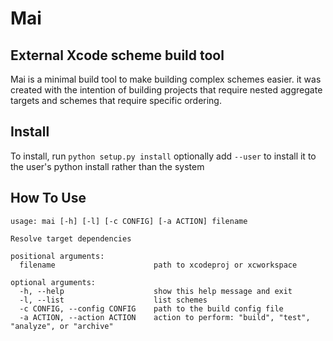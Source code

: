 Mai
=======

External Xcode scheme build tool
--------------------------------

Mai is a minimal build tool to make building complex schemes easier. it was created with the intention of
 building projects that require nested aggregate targets and schemes that require specific ordering.
 
 
Install
-------

To install, run `python setup.py install` optionally add `--user` to install it to the user's python install rather than the system


How To Use
----------


	usage: mai [-h] [-l] [-c CONFIG] [-a ACTION] filename

	Resolve target dependencies

	positional arguments:
	  filename                      path to xcodeproj or xcworkspace

	optional arguments:
	  -h, --help                    show this help message and exit
	  -l, --list                    list schemes
	  -c CONFIG, --config CONFIG    path to the build config file
	  -a ACTION, --action ACTION    action to perform: "build", "test", "analyze", or "archive"